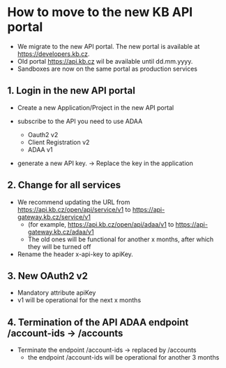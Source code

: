# How to move to the new KB API portal

- We migrate to the new API portal. The new portal is available at <https://developers.kb.cz>. 
- Old portal <https://api.kb.cz> wil be available until dd.mm.yyyy.
- Sandboxes are now on the same portal as production services


## 1. Login in the new API portal

- Create a new Application/Project in the new API portal

- subscribe to the API you need to use ADAA
    - Oauth2 v2
    - Client Registration v2
    - ADAA v1
- generate a new API key. → Replace the key in the application

## 2. Change for all services

- We recommend updating the URL from <https://api.kb.cz/open/api/service/v1> to <https://api-gateway.kb.cz/service/v1> 
    - (for example, <https://api.kb.cz/open/api/adaa/v1> to <https://api-gateway.kb.cz/adaa/v1>
  - The old ones will be functional for another x months, after which they will be turned off
- Rename the header x-api-key to apiKey.

## 3. New OAuth2 v2 

- Mandatory attribute apiKey
- v1 will be operational for the next x months

## 4. Termination of the API ADAA endpoint /account-ids -> /accounts

- Terminate the endpoint /account-ids → replaced by /accounts
  - the endpoint /account-ids will be operational for another 3 months
